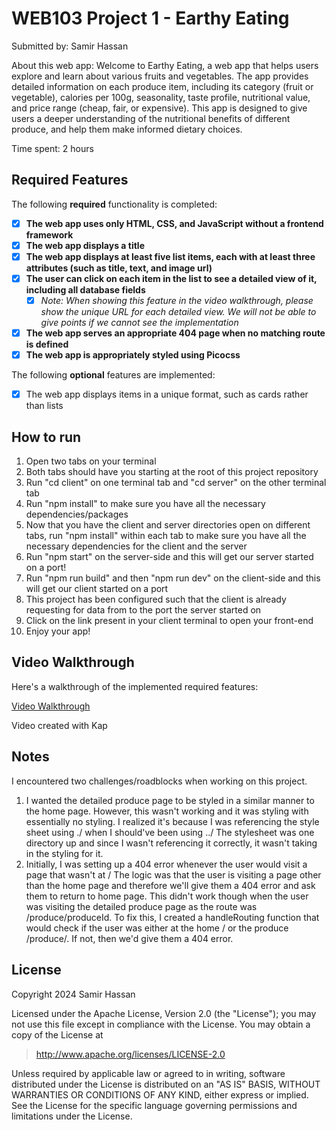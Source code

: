 # WEB103 Project 1 - Earthy Eating

Submitted by: Samir Hassan

About this web app: Welcome to Earthy Eating, a web app that helps users explore and learn about various fruits and vegetables. The app provides detailed information on each produce item, including its category (fruit or vegetable), calories per 100g, seasonality, taste profile, nutritional value, and price range (cheap, fair, or expensive). This app is designed to give users a deeper understanding of the nutritional benefits of different produce, and help them make informed dietary choices.

Time spent: 2 hours

## Required Features

The following **required** functionality is completed:

<!-- Make sure to check off completed functionality below -->
- [X] **The web app uses only HTML, CSS, and JavaScript without a frontend framework**
- [X] **The web app displays a title**
- [X] **The web app displays at least five list items, each with at least three attributes (such as title, text, and image url)**
- [X] **The user can click on each item in the list to see a detailed view of it, including all database fields**
  -[X] *Note: When showing this feature in the video walkthrough, please show the unique URL for each detailed view. We will not be able to give points if we cannot see the implementation* 
- [X] **The web app serves an appropriate 404 page when no matching route is defined**
- [X] **The web app is appropriately styled using Picocss**

The following **optional** features are implemented:

- [X] The web app displays items in a unique format, such as cards rather than lists

## How to run
1. Open two tabs on your terminal
2. Both tabs should have you starting at the root of this project repository 
3. Run "cd client" on one terminal tab and "cd server" on the other terminal tab
4. Run "npm install" to make sure you have all the necessary dependencies/packages
5. Now that you have the client and server directories open on different tabs, run "npm install" within each tab to make sure you have all the necessary dependencies for the client and the server
6. Run "npm start" on the server-side and this will get our server started on a port!
7. Run "npm run build" and then "npm run dev" on the client-side and this will get our client started on a port
8. This project has been configured such that the client is already requesting for data from to the port the server started on
9. Click on the link present in your client terminal to open your front-end
10. Enjoy your app!

## Video Walkthrough

Here's a walkthrough of the implemented required features:

[Video Walkthrough]()

Video created with Kap

## Notes

I encountered two challenges/roadblocks when working on this project.
1. I wanted the detailed produce page to be styled in a similar manner to the home page. However, this wasn't working and it was styling with essentially no styling. I realized it's because I was referencing the style sheet using ./ when I should've been using ../ The stylesheet was one directory up and since I wasn't referencing it correctly, it wasn't taking in the styling for it.
2. Initially, I was setting up a 404 error whenever the user would visit a page that wasn't at / The logic was that the user is visiting a page other than the home page and therefore we'll give them a 404 error and ask them to return to home page. This didn't work though when the user was visiting the detailed produce page as the route was /produce/produceId. To fix this, I created a handleRouting function that would check if the user was either at the home / or the produce /produce/. If not, then we'd give them a 404 error.

## License

Copyright 2024 Samir Hassan

Licensed under the Apache License, Version 2.0 (the "License"); you may not use this file except in compliance with the License. You may obtain a copy of the License at

> http://www.apache.org/licenses/LICENSE-2.0

Unless required by applicable law or agreed to in writing, software distributed under the License is distributed on an "AS IS" BASIS, WITHOUT WARRANTIES OR CONDITIONS OF ANY KIND, either express or implied. See the License for the specific language governing permissions and limitations under the License.
